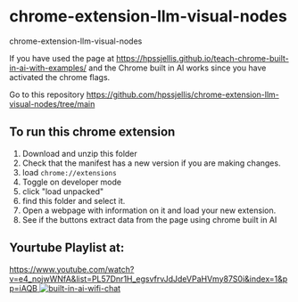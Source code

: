 # chrome-extension-llm-visual-nodes
chrome-extension-llm-visual-nodes


If you have used the page at https://hpssjellis.github.io/teach-chrome-built-in-ai-with-examples/ and the Chrome built in AI works since 
you have activated the chrome flags.

Go to this repository
https://github.com/hpssjellis/chrome-extension-llm-visual-nodes/tree/main



## To run this chrome extension

1. Download and unzip this folder
2. Check that the manifest has a new version if you are making changes.
3. load ```chrome://extensions```
4. Toggle on developer mode
5. click "load unpacked"
6. find this folder and select it.
7. Open a webpage with information on it and load your new extension.
8. See if the buttons extract data from the page using chrome built in AI



## Yourtube Playlist at:








[https://www.youtube.com/watch?v=e4_nojwWNfA&list=PL57Dnr1H_egsvfrvJdJdeVPaHVmy87S0i&index=1&pp=iAQB
![built-in-ai-wifi-chat](https://img.youtube.com/vi/e4_nojwWNfA/0.jpg)](https://www.youtube.com/watch?v=e4_nojwWNfA&list=PL57Dnr1H_egsvfrvJdJdeVPaHVmy87S0i&index=1&pp=iAQB)







